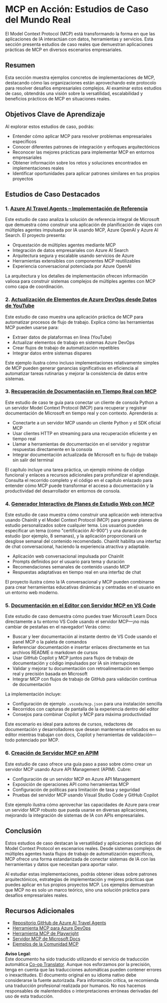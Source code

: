 <!--
CO_OP_TRANSLATOR_METADATA:
{
  "original_hash": "6940b1e931e51821b219aa9dcfe8c4ee",
  "translation_date": "2025-06-23T10:57:14+00:00",
  "source_file": "09-CaseStudy/README.md",
  "language_code": "es"
}
-->
# MCP en Acción: Estudios de Caso del Mundo Real

El Model Context Protocol (MCP) está transformando la forma en que las aplicaciones de IA interactúan con datos, herramientas y servicios. Esta sección presenta estudios de caso reales que demuestran aplicaciones prácticas de MCP en diversos escenarios empresariales.

## Resumen

Esta sección muestra ejemplos concretos de implementaciones de MCP, destacando cómo las organizaciones están aprovechando este protocolo para resolver desafíos empresariales complejos. Al examinar estos estudios de caso, obtendrás una visión sobre la versatilidad, escalabilidad y beneficios prácticos de MCP en situaciones reales.

## Objetivos Clave de Aprendizaje

Al explorar estos estudios de caso, podrás:

- Entender cómo aplicar MCP para resolver problemas empresariales específicos
- Conocer diferentes patrones de integración y enfoques arquitectónicos
- Reconocer las mejores prácticas para implementar MCP en entornos empresariales
- Obtener información sobre los retos y soluciones encontrados en implementaciones reales
- Identificar oportunidades para aplicar patrones similares en tus propios proyectos

## Estudios de Caso Destacados

### 1. [Azure AI Travel Agents – Implementación de Referencia](./travelagentsample.md)

Este estudio de caso analiza la solución de referencia integral de Microsoft que demuestra cómo construir una aplicación de planificación de viajes con múltiples agentes impulsada por IA usando MCP, Azure OpenAI y Azure AI Search. El proyecto presenta:

- Orquestación de múltiples agentes mediante MCP
- Integración de datos empresariales con Azure AI Search
- Arquitectura segura y escalable usando servicios de Azure
- Herramientas extensibles con componentes MCP reutilizables
- Experiencia conversacional potenciada por Azure OpenAI

La arquitectura y los detalles de implementación ofrecen información valiosa para construir sistemas complejos de múltiples agentes con MCP como capa de coordinación.

### 2. [Actualización de Elementos de Azure DevOps desde Datos de YouTube](./UpdateADOItemsFromYT.md)

Este estudio de caso muestra una aplicación práctica de MCP para automatizar procesos de flujo de trabajo. Explica cómo las herramientas MCP pueden usarse para:

- Extraer datos de plataformas en línea (YouTube)
- Actualizar elementos de trabajo en sistemas Azure DevOps
- Crear flujos de trabajo de automatización repetibles
- Integrar datos entre sistemas dispares

Este ejemplo ilustra cómo incluso implementaciones relativamente simples de MCP pueden generar ganancias significativas en eficiencia al automatizar tareas rutinarias y mejorar la consistencia de datos entre sistemas.

### 3. [Recuperación de Documentación en Tiempo Real con MCP](./docs-mcp/README.md)

Este estudio de caso te guía para conectar un cliente de consola Python a un servidor Model Context Protocol (MCP) para recuperar y registrar documentación de Microsoft en tiempo real y con contexto. Aprenderás a:

- Conectarte a un servidor MCP usando un cliente Python y el SDK oficial MCP
- Usar clientes HTTP en streaming para una recuperación eficiente y en tiempo real
- Llamar a herramientas de documentación en el servidor y registrar respuestas directamente en la consola
- Integrar documentación actualizada de Microsoft en tu flujo de trabajo sin salir del terminal

El capítulo incluye una tarea práctica, un ejemplo mínimo de código funcional y enlaces a recursos adicionales para profundizar el aprendizaje. Consulta el recorrido completo y el código en el capítulo enlazado para entender cómo MCP puede transformar el acceso a documentación y la productividad del desarrollador en entornos de consola.

### 4. [Generador Interactivo de Planes de Estudio Web con MCP](./docs-mcp/README.md)

Este estudio de caso muestra cómo construir una aplicación web interactiva usando Chainlit y el Model Context Protocol (MCP) para generar planes de estudio personalizados sobre cualquier tema. Los usuarios pueden especificar un tema (como "certificación AI-900") y una duración de estudio (por ejemplo, 8 semanas), y la aplicación proporcionará un desglose semanal del contenido recomendado. Chainlit habilita una interfaz de chat conversacional, haciendo la experiencia atractiva y adaptable.

- Aplicación web conversacional impulsada por Chainlit
- Prompts definidos por el usuario para tema y duración
- Recomendaciones semanales de contenido usando MCP
- Respuestas adaptativas en tiempo real en una interfaz de chat

El proyecto ilustra cómo la IA conversacional y MCP pueden combinarse para crear herramientas educativas dinámicas y centradas en el usuario en un entorno web moderno.

### 5. [Documentación en el Editor con Servidor MCP en VS Code](./docs-mcp/README.md)

Este estudio de caso demuestra cómo puedes traer Microsoft Learn Docs directamente a tu entorno VS Code usando el servidor MCP—¡no más cambiar de pestañas en el navegador! Verás cómo:

- Buscar y leer documentación al instante dentro de VS Code usando el panel MCP o la paleta de comandos
- Referenciar documentación e insertar enlaces directamente en tus archivos README o markdown de cursos
- Usar GitHub Copilot y MCP juntos para flujos de trabajo de documentación y código impulsados por IA sin interrupciones
- Validar y mejorar tu documentación con retroalimentación en tiempo real y precisión basada en Microsoft
- Integrar MCP con flujos de trabajo de GitHub para validación continua de documentación

La implementación incluye:
- Configuración de ejemplo `.vscode/mcp.json` para una instalación sencilla
- Recorridos con capturas de pantalla de la experiencia dentro del editor
- Consejos para combinar Copilot y MCP para máxima productividad

Este escenario es ideal para autores de cursos, redactores de documentación y desarrolladores que desean mantenerse enfocados en su editor mientras trabajan con docs, Copilot y herramientas de validación—todo potenciado por MCP.

### 6. [Creación de Servidor MCP en APIM](./apimsample.md)

Este estudio de caso ofrece una guía paso a paso sobre cómo crear un servidor MCP usando Azure API Management (APIM). Cubre:

- Configuración de un servidor MCP en Azure API Management
- Exposición de operaciones API como herramientas MCP
- Configuración de políticas para limitación de tasa y seguridad
- Pruebas del servidor MCP usando Visual Studio Code y GitHub Copilot

Este ejemplo ilustra cómo aprovechar las capacidades de Azure para crear un servidor MCP robusto que pueda usarse en diversas aplicaciones, mejorando la integración de sistemas de IA con APIs empresariales.

## Conclusión

Estos estudios de caso destacan la versatilidad y aplicaciones prácticas del Model Context Protocol en escenarios reales. Desde sistemas complejos de múltiples agentes hasta flujos de trabajo de automatización específicos, MCP ofrece una forma estandarizada de conectar sistemas de IA con las herramientas y datos que necesitan para aportar valor.

Al estudiar estas implementaciones, podrás obtener ideas sobre patrones arquitectónicos, estrategias de implementación y mejores prácticas que puedes aplicar en tus propios proyectos MCP. Los ejemplos demuestran que MCP no es solo un marco teórico, sino una solución práctica para desafíos empresariales reales.

## Recursos Adicionales

- [Repositorio GitHub de Azure AI Travel Agents](https://github.com/Azure-Samples/azure-ai-travel-agents)
- [Herramienta MCP para Azure DevOps](https://github.com/microsoft/azure-devops-mcp)
- [Herramienta MCP de Playwright](https://github.com/microsoft/playwright-mcp)
- [Servidor MCP de Microsoft Docs](https://github.com/MicrosoftDocs/mcp)
- [Ejemplos de la Comunidad MCP](https://github.com/microsoft/mcp)

**Aviso Legal**:  
Este documento ha sido traducido utilizando el servicio de traducción automática [Co-op Translator](https://github.com/Azure/co-op-translator). Aunque nos esforzamos por la precisión, tenga en cuenta que las traducciones automáticas pueden contener errores o inexactitudes. El documento original en su idioma nativo debe considerarse la fuente autorizada. Para información crítica, se recomienda una traducción profesional realizada por humanos. No nos hacemos responsables de malentendidos o interpretaciones erróneas derivadas del uso de esta traducción.